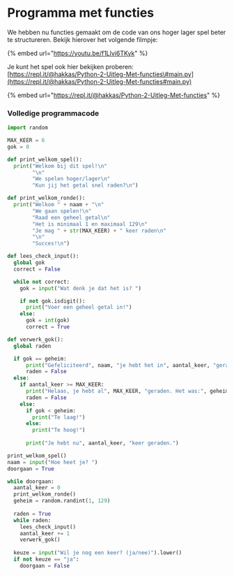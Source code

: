# Programma met functies

We hebben nu functies gemaakt om de code van ons hoger lager spel beter te structureren. Bekijk hierover het volgende filmpje:

{% embed url="https://youtu.be/f1Llvi6TKyk" %}

Je kunt het spel ook hier bekijken proberen:  [https://repl.it/@hakkas/Python-2-Uitleg-Met-functies\#main.py](https://repl.it/@hakkas/Python-2-Uitleg-Met-functies#main.py)



{% embed url="https://repl.it/@hakkas/Python-2-Uitleg-Met-functies" %}

### Volledige programmacode

```python
import random

MAX_KEER = 6
gok = 0

def print_welkom_spel():
  print("Welkom bij dit spel!\n"
        "\n"
        "We spelen hoger/lager\n"
        "Kun jij het getal snel raden?\n")

def print_welkom_ronde():
  print("Welkom " + naam + "\n"
        "We gaan spelen!\n"
        "Raad een geheel getal\n"
        "Het is minimaal 1 en maximaal 129\n"
        "Je mag " + str(MAX_KEER) + " keer raden\n"
        "\n"
        "Succes!\n")

def lees_check_input():
  global gok
  correct = False

  while not correct:
    gok = input("Wat denk je dat het is? ")

    if not gok.isdigit():
      print("Voer een geheel getal in!")
    else:
      gok = int(gok)
      correct = True

def verwerk_gok():
  global raden

  if gok == geheim:
      print("Gefeliciteerd", naam, "je hebt het in", aantal_keer, "geraden!")
      raden = False
  else:
    if aantal_keer >= MAX_KEER:
      print("Helaas, je hebt al", MAX_KEER, "geraden. Het was:", geheim)
      raden = False
    else:
      if gok < geheim:
        print("Te laag!")
      else:
        print("Te hoog!")
        
      print("Je hebt nu", aantal_keer, "keer geraden.")

print_welkom_spel()
naam = input("Hoe heet je? ")
doorgaan = True

while doorgaan:
  aantal_keer = 0
  print_welkom_ronde()
  geheim = random.randint(1, 129)
  
  raden = True
  while raden:
    lees_check_input()
    aantal_keer += 1
    verwerk_gok()
    
  keuze = input("Wil je nog een keer? (ja/nee)").lower()
  if not keuze == "ja":
    doorgaan = False
```

